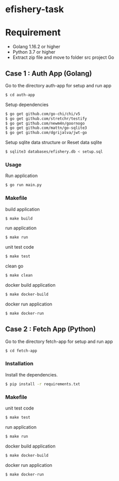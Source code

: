 # efishery-task

# Requirement

  - Golang 1.16.2 or higher
  - Python 3.7 or higher
  - Extract zip file and move to folder src project Go

## Case 1 : Auth App (Golang)

Go to the directory auth-app for setup and run app
```sh
$ cd auth-app
```

Setup dependencies
```sh
$ go get github.com/go-chi/chi/v5
$ go get github.com/stretchr/testify
$ go get github.com/newm4n/goornogo
$ go get github.com/mattn/go-sqlite3
$ go get github.com/dgrijalva/jwt-go
```
	

Setup sqlite data structure or Reset data sqlite
```sh
$ sqlite3 databases/efishery.db < setup.sql 
```

### Usage

Run application
```sh
$ go run main.py
```

### Makefile

build application
```sh
$ make build
```

run application
```sh
$ make run
```

unit test code
```sh
$ make test
```

clean go
```sh
$ make clean
```

docker build application
```sh
$ make docker-build
```

docker run application
```sh
$ make docker-run
```

## Case 2 : Fetch App (Python)
Go to the directory fetch-app for setup and run app
```sh
$ cd fetch-app
```

### Installation

Install the dependencies. 
```sh
$ pip install -r requirements.txt
```

### Makefile  

unit test code  
```sh  
$ make test  
```  

run application  
```sh  
$ make run  
```  

docker build application
```sh
$ make docker-build
```

docker run application
```sh
$ make docker-run
```